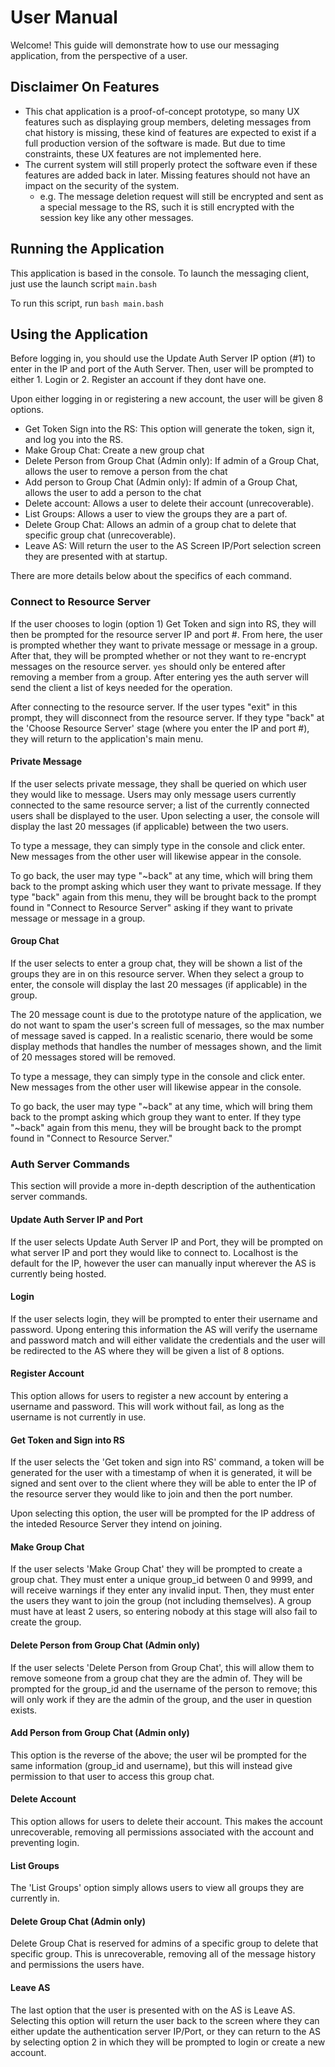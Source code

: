# User Manual

Welcome! This guide will demonstrate how to use our messaging application, from the perspective of a user.

## Disclaimer On Features

- This chat application is a proof-of-concept prototype, so many UX features such as displaying group members, deleting messages from chat history is missing, these kind of features are expected to exist if a full production version of the software is made. But due to time constraints, these UX features are not implemented here.
- The current system will still properly protect the software even if these features are added back in later. Missing features should not have an impact on the security of the system.
  - e.g. The message deletion request will still be encrypted and sent as a special message to the RS, such it is still encrypted with the session key like any other messages.

## Running the Application

This application is based in the console. To launch the messaging client, just use the launch script ```main.bash```

To run this script, run ```bash main.bash```

## Using the Application

Before logging in, you should use the Update Auth Server IP option (#1) to enter in the IP and port of the Auth Server. Then, user will be prompted to either 1. Login or 2. Register an account if they dont have one.

Upon either logging in or registering a new account, the user will be given 8 options.

- Get Token Sign into the RS: This option will generate the token, sign it, and log you into the RS.
- Make Group Chat: Create a new group chat
- Delete Person from Group Chat (Admin only): If admin of a Group Chat, allows the user to remove a person from the chat
- Add person to Group Chat (Admin only): If admin of a Group Chat, allows the user to add a person to the chat
- Delete account: Allows a user to delete their account (unrecoverable).
- List Groups: Allows a user to view the groups they are a part of.
- Delete Group Chat: Allows an admin of a group chat to delete that specific group chat (unrecoverable).
- Leave AS: Will return the user to the AS Screen IP/Port selection screen they are presented with at startup.

There are more details below about the specifics of each command.

### Connect to Resource Server

If the user chooses to login (option 1) Get Token and sign into RS, they will then be prompted for the resource server IP and port #. From here, the user is prompted whether they want to private message or message in a group. After that, they will be prompted whether or not they want to re-encrypt messages on the resource server. `yes` should only be entered after removing a member from a group. After entering yes the auth server will send the client a list of keys needed for the operation.

After connecting to the resource server. If the user types "exit" in this prompt, they will disconnect from the resource server. If they type "back" at the 'Choose Resource Server' stage (where you enter the IP and port #), they will return to the application's main menu.

#### Private Message

If the user selects private message, they shall be queried on which user they would like to message. Users may only message users currently connected to the same resource server; a list of the currently connected users shall be displayed to the user. Upon selecting a user, the console will display the last 20 messages (if applicable) between the two users.

To type a message, they can simply type in the console and click enter. New messages from the other user will likewise appear in the console.

To go back, the user may type "~back" at any time, which will bring them back to the prompt asking which user they want to private message. If they type "back" again from this menu, they will be brought back to the prompt found in "Connect to Resource Server" asking if they want to private message or message in a group.

#### Group Chat

If the user selects to enter a group chat, they will be shown a list of the groups they are in on this resource server. When they select a group to enter, the console will display the last 20 messages (if applicable) in the group.

The 20 message count is due to the prototype nature of the application, we do not want to spam the user's screen full of messages, so the max number of message saved is capped. In a realistic scenario, there would be some display methods that handles the number of messages shown, and the limit of 20 messages stored will be removed.

To type a message, they can simply type in the console and click enter. New messages from the other user will likewise appear in the console.

To go back, the user may type "~back" at any time, which will bring them back to the prompt asking which group they want to enter. If they type "~back" again from this menu, they will be brought back to the prompt found in "Connect to Resource Server."

### Auth Server Commands

This section will provide a more in-depth description of the authentication server commands.

#### Update Auth Server IP and Port

If the user selects Update Auth Server IP and Port, they will be prompted on what server IP and port they would like to connect to. Localhost is the default for the IP, however the user can manually input wherever the AS is currently being hosted.

#### Login

If the user selects login, they will be prompted to enter their username and password. Upong entering this information the AS will verify the username and password match and will either validate the credentials and the user will be redirected to the AS where they will be given a list of 8 options.

#### Register Account

This option allows for users to register a new account by entering a username and password. This will work without fail, as long as the username is not currently in use.

#### Get Token and Sign into RS

If the user selects the 'Get token and sign into RS' command, a token will be generated for the user with a timestamp of when it is generated, it will be signed and sent over to the client where they will be able to enter the IP of the resource server they would like to join and then the port number.

Upon selecting this option, the user will be prompted for the IP address of the inteded Resource Server they intend on joining.

#### Make Group Chat

If the user selects 'Make Group Chat' they will be prompted to create a group chat. They must enter a unique group_id between 0 and 9999, and will receive warnings if they enter any invalid input. Then, they must enter the users they want to join the group (not including themselves). A group must have at least 2 users, so entering nobody at this stage will also fail to create the group.

#### Delete Person from Group Chat (Admin only)

If the user selects 'Delete Person from Group Chat', this will allow them to remove someone from a group chat they are the admin of. They will be prompted for the group_id and the username of the person to remove; this will only work if they are the admin of the group, and the user in question exists.

#### Add Person from Group Chat (Admin only)

This option is the reverse of the above; the user wil be prompted for the same information (group_id and username), but this will instead give permission to that user to access this group chat.

#### Delete Account

This option allows for users to delete their account. This makes the account unrecoverable, removing all permissions associated with the account and preventing login.

#### List Groups

The 'List Groups' option simply allows users to view all groups they are currently in.

#### Delete Group Chat (Admin only)

Delete Group Chat is reserved for admins of a specific group to delete that specific group. This is unrecoverable, removing all of the message history and permissions the users have.

#### Leave AS

The last option that the user is presented with on the AS is Leave AS. Selecting this option will return the user back to the screen where they can either update the authentication server IP/Port, or they can return to the AS by selecting option 2 in which they will be prompted to login or create a new account.
